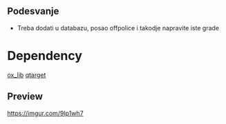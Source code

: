 ## Podesvanje ##

 - Treba dodati u databazu, posao offpolice i takodje napravite iste grade

# Dependency

[ox_lib](https://github.com/overextended/ox_lib)
[qtarget](https://github.com/overextended/qtarget)

## Preview ##

https://imgur.com/9Ip1wh7
